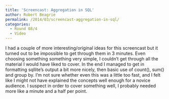 ```yaml
---
title: 'Screencast: Aggregation in SQL'
author: Robert Beagrie
permalink: /2014/03/screencast-aggregation-in-sql/
categories:
  - Round 08/4
  - Video
---
```

I had a couple of more interesting/original ideas for this screencast but it turned out to be impossible to get through them in 3 minutes. Even choosing something something very simple, I couldn&#8217;t get through all the material I would have liked to cover. In the end I managed to get in formatting sqllite&#8217;s output a bit more nicely, then basic use of count(), sum() and group by. I&#8217;m not sure whether even this was a little too fast, and I felt like I might not have explained the concepts well enough for a novice audience. I suspect in order to cover something well, I probably needed more like a minute and a half per point.
